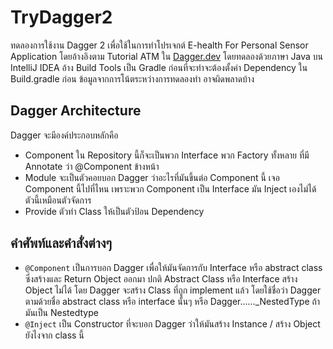 # TryDagger2 
ทดลองการใช้งาน Dagger 2 เพื่อใช้ในการทำโปรเจกต์ E-health For Personal Sensor Application โดยอ้างอิงตาม 
Tutorial ATM ใน [Dagger.dev](https://dagger.dev) โดยทดลองด้วยภาษา Java บน IntelliJ IDEA อ้าง Build Tools
เป็น Gradle ก่อนที่จะทำจะต้องตั้งค่า Dependency ใน Build.gradle ก่อน ข้อมูลจากการโน้ตระหว่างการทดลองทำ อาจผิดพลาดบ้าง

## Dagger Architecture
Dagger จะมีองค์ประกอบหลักคือ
- Component ใน Repository นี้ก็จะเป็นพวก Interface พวก Factory ทั้งหลาย ที่มี Annotate ว่า @Component 
ข้างหน้า
- Module จะเป็นตัวคอยบอก Dagger ว่าอะไรที่มันขึ้นต่อ Component นี้ เจอ Component นี้ไปที่ไหน เพราะพวก Component เป็น Interface 
  มัน Inject เองไม่ได้ ตัวนี้เหมือนตัวจัดการ 
- Provide ตัวทำ Class ให้เป็นตัวป้อน Dependency

## คำศัพท์และคำสั่งต่างๆ
- `@Component` เป็นการบอก Dagger เพื่อให้มันจัดการกับ Interface หรือ abstract class ซึ่งสร้างและ Return Object ออกมา 
   ปกติ Abstract Class หรือ Interface สร้าง Object ไม่ได้ โดย Dagger จะสร้าง Class ที่ถูก implement แล้ว โดยใช้ชื่อว่า Dagger
   ตามด้วยชื่อ abstract class หรือ interface นั้นๆ หรือ Dagger......_NestedType ถ้ามันเป็น Nestedtype
-   `@Inject` เป็น Constructor ที่จะบอก Dagger ว่าให้มันสร้าง Instance / สร้าง Object ยังไงจาก class นี้
